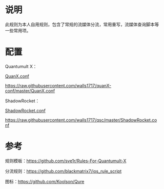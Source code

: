 # 说明
此规则为本人自用规则，包含了常规的流媒体分流，常用重写，流媒体查询脚本等一些常用项。

# 配置

Quantumult X：

[QuanX.conf](https://raw.githubusercontent.com/walls1717/quanX-conf/master/QuanX.conf)

https://raw.githubusercontent.com/walls1717/quanX-conf/master/QuanX.conf

ShadowRocket：

[ShadowRocket.conf](https://raw.githubusercontent.com/walls1717/quanX-conf/master/QuanX.conf)

https://raw.githubusercontent.com/walls1717/qsc/master/ShadowRocket.conf

# 参考

规则模板：https://github.com/sve1r/Rules-For-Quantumult-X

分流规则：https://github.com/blackmatrix7/ios_rule_script

图标：https://github.com/Koolson/Qure